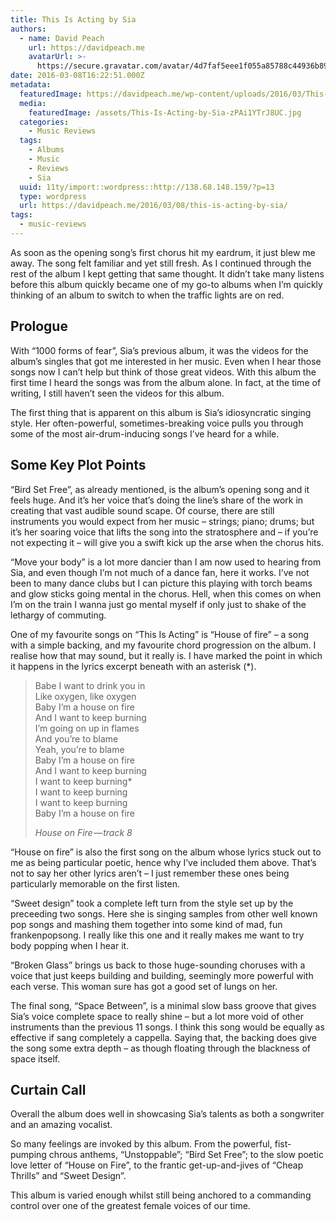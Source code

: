 ```yaml
---
title: This Is Acting by Sia
authors:
  - name: David Peach
    url: https://davidpeach.me
    avatarUrl: >-
      https://secure.gravatar.com/avatar/4d7faf5eee1f055a85788c44936b8995eaab6dfb004e7854ec747ccb272e91ee?s=96&d=mm&r=g
date: 2016-03-08T16:22:51.000Z
metadata:
  featuredImage: https://davidpeach.me/wp-content/uploads/2016/03/This-Is-Acting-by-Sia.jpg
  media:
    featuredImage: /assets/This-Is-Acting-by-Sia-zPAi1YTrJ8UC.jpg
  categories:
    - Music Reviews
  tags:
    - Albums
    - Music
    - Reviews
    - Sia
  uuid: 11ty/import::wordpress::http://138.68.148.159/?p=13
  type: wordpress
  url: https://davidpeach.me/2016/03/08/this-is-acting-by-sia/
tags:
  - music-reviews
---
```

As soon as the opening song’s first chorus hit my eardrum, it just blew me away. The song felt familiar and yet still fresh. As I continued through the rest of the album I kept getting that same thought. It didn’t take many listens before this album quickly became one of my go-to albums when I’m quickly thinking of an album to switch to when the traffic lights are on red.

## Prologue

With “1000 forms of fear”, Sia’s previous album, it was the videos for the album’s singles that got me interested in her music. Even when I hear those songs now I can’t help but think of those great videos. With this album the first time I heard the songs was from the album alone. In fact, at the time of writing, I still haven’t seen the videos for this album.

The first thing that is apparent on this album is Sia’s idiosyncratic singing style. Her often-powerful, sometimes-breaking voice pulls you through some of the most air-drum-inducing songs I’ve heard for a while.

## Some Key Plot Points

“Bird Set Free”, as already mentioned, is the album’s opening song and it feels huge. And it’s her voice that’s doing the line’s share of the work in creating that vast audible sound scape. Of course, there are still instruments you would expect from her music – strings; piano; drums; but it’s her soaring voice that lifts the song into the stratosphere and – if you’re not expecting it – will give you a swift kick up the arse when the chorus hits.

“Move your body” is a lot more dancier than I am now used to hearing from Sia, and even though I’m not much of a dance fan, here it works. I’ve not been to many dance clubs but I can picture this playing with torch beams and glow sticks going mental in the chorus. Hell, when this comes on when I’m on the train I wanna just go mental myself if only just to shake of the lethargy of commuting.

One of my favourite songs on “This Is Acting” is “House of fire” – a song with a simple backing, and my favourite chord progression on the album. I realise how that may sound, but it really is. I have marked the point in which it happens in the lyrics excerpt beneath with an asterisk (\*).

> Babe I want to drink you in  
> Like oxygen, like oxygen  
> Baby I’m a house on fire  
> And I want to keep burning  
> I’m going on up in flames  
> And you’re to blame  
> Yeah, you’re to blame  
> Baby I’m a house on fire  
> And I want to keep burning  
> I want to keep burning\*  
> I want to keep burning  
> I want to keep burning  
> Baby I’m a house on fire
> 
> <cite>House on Fire — track 8</cite>

“House on fire” is also the first song on the album whose lyrics stuck out to me as being particular poetic, hence why I’ve included them above. That’s not to say her other lyrics aren’t – I just remember these ones being particularly memorable on the first listen.

“Sweet design” took a complete left turn from the style set up by the preceeding two songs. Here she is singing samples from other well known pop songs and mashing them together into some kind of mad, fun frankenpopsong. I really like this one and it really makes me want to try body popping when I hear it.

“Broken Glass” brings us back to those huge-sounding choruses with a voice that just keeps building and building, seemingly more powerful with each verse. This woman sure has got a good set of lungs on her.

The final song, “Space Between”, is a minimal slow bass groove that gives Sia’s voice complete space to really shine – but a lot more void of other instruments than the previous 11 songs. I think this song would be equally as effective if sang completely a cappella. Saying that, the backing does give the song some extra depth – as though floating through the blackness of space itself.

## Curtain Call

Overall the album does well in showcasing Sia’s talents as both a songwriter and an amazing vocalist.

So many feelings are invoked by this album. From the powerful, fist-pumping chrous anthems, “Unstoppable”; “Bird Set Free”; to the slow poetic love letter of “House on Fire”, to the frantic get-up-and-jives of “Cheap Thrills” and “Sweet Design”.

This album is varied enough whilst still being anchored to a commanding control over one of the greatest female voices of our time.